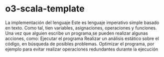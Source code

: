 # o3-scala-template
La implementación del lenguaje
Este es lenguaje imperativo simple basado en texto. Como tal, tien variables, asignaciones, operaciones y funciones. Una vez que alguien escribe un programa,se pueden realizar algunas acciones, como:
Ejecutar el programa 
Realizar un análisis estático sobre el código, en búsqueda de posibles problemas.
Optimizar el programa, por ejemplo para evitar realizar operaciones redundantes durante la ejecución
